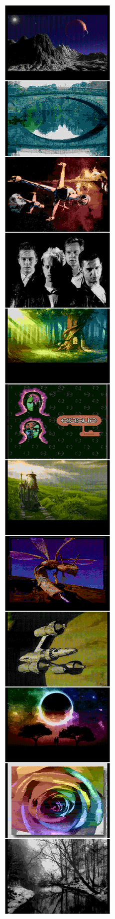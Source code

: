 [![](synthpopalooza-alfa_kentauri.png)](https://github.com/ivop/rc-archive/raw/master/synthpopalooza/synthpopalooza-alfa_kentauri.xex)
[![](synthpopalooza%20-%20bridgestream.png)](https://github.com/ivop/rc-archive/raw/master/synthpopalooza/synthpopalooza%20-%20bridgestream.xex)
[![](synthpopalooza%20-%20b-wing.png)](https://github.com/ivop/rc-archive/raw/master/synthpopalooza/synthpopalooza%20-%20b-wing.xex)
[![](synthpopalooza%20-%20dmode90.png)](https://github.com/ivop/rc-archive/raw/master/synthpopalooza/synthpopalooza%20-%20dmode90.xex)
[![](synthpopalooza-enchanted.png)](https://github.com/ivop/rc-archive/raw/master/synthpopalooza/synthpopalooza-enchanted.xex)
[![](synthpopalooza-erasure-chorus.png)](https://github.com/ivop/rc-archive/raw/master/synthpopalooza/synthpopalooza-erasure-chorus.xex)
[![](synthpopalooza-gandalf.png)](https://github.com/ivop/rc-archive/raw/master/synthpopalooza/synthpopalooza-gandalf.xex)
[![](synthpopalooza%20-%20laserbee.png)](https://github.com/ivop/rc-archive/raw/master/synthpopalooza/synthpopalooza%20-%20laserbee.xex)
[![](synthpopalooza-liberator.png)](https://github.com/ivop/rc-archive/raw/master/synthpopalooza/synthpopalooza-liberator.xex)
[![](synthpopalooza-rainbow-eclipse.png)](https://github.com/ivop/rc-archive/raw/master/synthpopalooza/synthpopalooza-rainbow-eclipse.xex)
[![](synthpopalooza-rainbowrose.png)](https://github.com/ivop/rc-archive/raw/master/synthpopalooza/synthpopalooza-rainbowrose.xex)
[![](synthpopalooza%20-%20stream.png)](https://github.com/ivop/rc-archive/raw/master/synthpopalooza/synthpopalooza%20-%20stream.xex)
